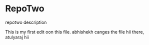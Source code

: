 # RepoTwo
repotwo description

This is my first edit oon this file.
abhishekh canges the file
hii there, atulyaraj
hii

